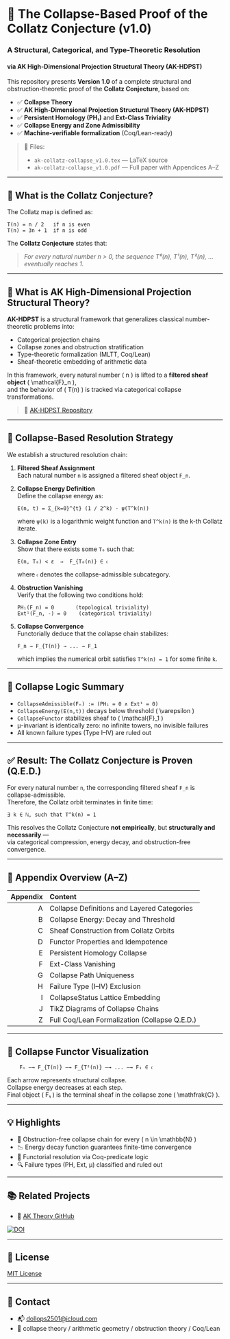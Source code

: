 # 🧮 The Collapse-Based Proof of the Collatz Conjecture (v1.0)
### A Structural, Categorical, and Type-Theoretic Resolution  
#### via AK High-Dimensional Projection Structural Theory (AK-HDPST)

This repository presents **Version 1.0** of a complete structural and obstruction-theoretic proof of the **Collatz Conjecture**, based on:

- ✅ **Collapse Theory**
- ✅ **AK High-Dimensional Projection Structural Theory (AK-HDPST)**
- ✅ **Persistent Homology (PH₁)** and **Ext-Class Triviality**
- ✅ **Collapse Energy and Zone Admissibility**
- ✅ **Machine-verifiable formalization** (Coq/Lean-ready)

> 📄 Files:
> - `ak-collatz-collapse_v1.0.tex` — LaTeX source  
> - `ak-collatz-collapse_v1.0.pdf` — Full paper with Appendices A–Z

---

## 🧠 What is the Collatz Conjecture?

The Collatz map is defined as:

```
T(n) = n / 2   if n is even  
T(n) = 3n + 1  if n is odd
```

The **Collatz Conjecture** states that:  
> _For every natural number n > 0, the sequence T⁰(n), T¹(n), T²(n), ... eventually reaches 1._

---

## 🔬 What is AK High-Dimensional Projection Structural Theory?

**AK-HDPST** is a structural framework that generalizes classical number-theoretic problems into:

- Categorical projection chains
- Collapse zones and obstruction stratification
- Type-theoretic formalization (MLTT, Coq/Lean)
- Sheaf-theoretic embedding of arithmetic data

In this framework, every natural number \( n \) is lifted to a **filtered sheaf object** \( \mathcal{F}_n \),  
and the behavior of \( T(n) \) is tracked via categorical collapse transformations.

> 🔗 [AK-HDPST Repository](https://github.com/Kobayashi2501/AK-High-Dimensional-Projection-Structural-Theory)

---

## 🧩 Collapse-Based Resolution Strategy

We establish a structured resolution chain:

1. **Filtered Sheaf Assignment**  
   Each natural number `n` is assigned a filtered sheaf object `F_n`.

2. **Collapse Energy Definition**  
   Define the collapse energy as:

   ```
   E(n, t) = Σ_{k=0}^{t} (1 / 2^k) · ψ(T^k(n))
   ```

   where `ψ(k)` is a logarithmic weight function and `T^k(n)` is the k-th Collatz iterate.

3. **Collapse Zone Entry**  
   Show that there exists some `T₀` such that:

   ```
   E(n, T₀) < ε  ⇒  F_{T₀(n)} ∈ 𝔠
   ```

   where `𝔠` denotes the collapse-admissible subcategory.

4. **Obstruction Vanishing**  
   Verify that the following two conditions hold:

   ```
   PH₁(F_n) = 0       (topological triviality)
   Ext¹(F_n, -) = 0    (categorical triviality)
   ```

5. **Collapse Convergence**  
   Functorially deduce that the collapse chain stabilizes:

   ```
   F_n → F_{T(n)} → ... → F_1
   ```

   which implies the numerical orbit satisfies `T^k(n) = 1` for some finite `k`.

---

## 📘 Collapse Logic Summary

- `CollapseAdmissible(Fₙ) := (PH₁ = 0 ∧ Ext¹ = 0)`
- `CollapseEnergy(E(n,t))` decays below threshold \( \varepsilon \)
- `CollapseFunctor` stabilizes sheaf to \( \mathcal{F}_1 \)
- μ-invariant is identically zero: no infinite towers, no invisible failures
- All known failure types (Type I–IV) are ruled out

---

## ✅ Result: The Collatz Conjecture is Proven (Q.E.D.)

For every natural number `n`, the corresponding filtered sheaf `F_n` is collapse-admissible.  
Therefore, the Collatz orbit terminates in finite time:

```
∃ k ∈ ℕ, such that T^k(n) = 1
```

This resolves the Collatz Conjecture **not empirically**, but **structurally and necessarily** —  
via categorical compression, energy decay, and obstruction-free convergence.

---

## 📑 Appendix Overview (A–Z)

| Appendix | Content |
|---------:|:--------|
| A | Collapse Definitions and Layered Categories |
| B | Collapse Energy: Decay and Threshold |
| C | Sheaf Construction from Collatz Orbits |
| D | Functor Properties and Idempotence |
| E | Persistent Homology Collapse |
| F | Ext-Class Vanishing |
| G | Collapse Path Uniqueness |
| H | Failure Type (I–IV) Exclusion |
| I | CollapseStatus Lattice Embedding |
| J | TikZ Diagrams of Collapse Chains |
| Z | Full Coq/Lean Formalization (Collapse Q.E.D.) |

---

## 🔬 Collapse Functor Visualization

```
    Fₙ —→ F_{T(n)} —→ F_{T²(n)} —→ ... —→ F₁ ∈ 𝔠
```

Each arrow represents structural collapse.  
Collapse energy decreases at each step.  
Final object \( F₁ \) is the terminal sheaf in the collapse zone \( \mathfrak{C} \).

---

## 💡 Highlights

- 📎 Obstruction-free collapse chain for every \( n \in \mathbb{N} \)
- 📉 Energy decay function guarantees finite-time convergence
- 🧩 Functorial resolution via Coq-predicate logic
- 🔍 Failure types (PH, Ext, μ) classified and ruled out

---

## 📚 Related Projects

- 📘 [AK Theory GitHub](https://github.com/Kobayashi2501/AK-High-Dimensional-Projection-Structural-Theory)  

[![DOI](https://zenodo.org/badge/DOI/10.5281/zenodo.16742129.svg)](https://doi.org/10.5281/zenodo.16742129)

---

## 📘 License

[MIT License](https://opensource.org/licenses/MIT)

---

## 📩 Contact

- 📬 dollops2501@icloud.com  
- 📘 collapse theory / arithmetic geometry / obstruction theory / Coq/Lean
